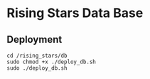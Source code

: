 # Rising Stars Data Base

## Deployment
```
cd /rising_stars/db
sudo chmod +x ./deploy_db.sh
sudo ./deploy_db.sh
```